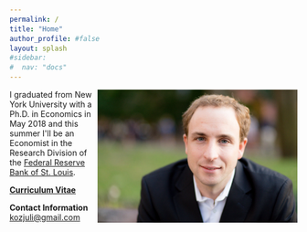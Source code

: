 ```yaml
---
permalink: /
title: "Home"
author_profile: #false
layout: splash
#sidebar:
#  nav: "docs"
---
```


<img style="float: right;" src="/assets/kozjuli.jpg" width="350">


I graduated from New York University with a Ph.D. in Economics in May 2018 and this summer I'll be an Economist in the Research Division of the [Federal Reserve Bank of St. Louis](https://research.stlouisfed.org/).


[**Curriculum Vitae**](http://www.juliankozlowski.com/assets/Kozlowski_cv.pdf)


**Contact Information**  
<kozjuli@gmail.com>

